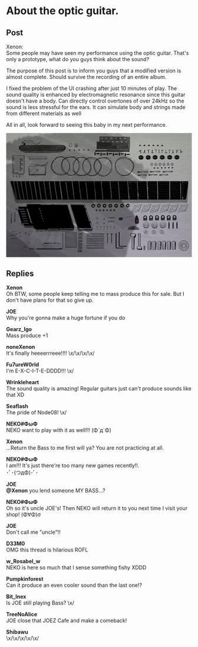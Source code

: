 # About the optic guitar.
## Post
Xenon:<br>
Some people may have seen my performance using the optic guitar. That's only a prototype, what do you guys think about the sound?

The purpose of this post is to inform you guys that a modified version is almost complete. Should survive the recording of an entire album. 

I fixed the problem of the UI crashing after just 10 minutes of play. The sound quality is enhanced by electromagnetic resonance since this guitar doesn't have a body. Can directly control overtones of over 24kHz so the sound is less stressful for the ears. It can simulate body and strings made from different materials as well 

All in all, look forward to seeing this baby in my next performance. 

![x0701.png](im_posts/Xenon/attachments/x0701.png)
## Replies
**Xenon**<br>
Oh BTW, some people keep telling me to mass produce this for sale. But I don't have plans for that so give up. 

**JOE**<br>
Why you're gonna make a huge fortune if you do

**Gearz_Igo**<br>
Mass produce +1

**noneXenon**<br>
It's finally heeeerrreee!!!! \\x/\\x/\\x/\\x/

**Fu7ureW0rld**<br>
I'm E-X-C-I-T-E-DDDD!!! \\x/

**Wrinkleheart**<br>
The sound quality is amazing! Regular guitars just can't produce sounds like that XD

**Seaflash**<br>
The pride of Node08! \\x/

**NEKO#ΦωΦ**<br>
NEKO want to play with it as well!!! (ΦˋдˊΦ)

**Xenon**<br>
...Return the Bass to me first will ya? You are not practicing at all. 

**NEKO#ΦωΦ**<br>
I am!!! It's just there're too many new games recently!!.<br>
･ﾟ･(つдΦ)･ﾟ･

**JOE**<br>
**@Xenon** you lend someone MY BASS...?

**NEKO#ΦωΦ**<br>
Oh so it's uncle JOE's! Then NEKO will return it to you next time I visit your shop! (Φ∀Φ)σ

**JOE**<br>
Don't call me "uncle"!!

**D33M0**<br>
OMG this thread is hilarious ROFL

**w_Rosabel_w**<br>
NEKO is here so much that I sense something fishy XDDD

**Pumpkinforest**<br>
Can it produce an even cooler sound than the last one!?

**Bit_Inex**<br>
Is JOE still playing Bass? \\x/

**TreeNoAlice**<br>
JOE close that JOEZ Cafe and make a comeback!

**Shibawu**<br>
\\x/\\x/\\x/\\x/\\x/

